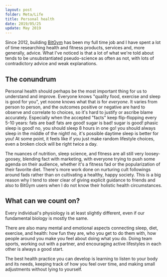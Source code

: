 ```yaml
---
layout: post
folder: Meta/Life
title: Personal health
date: 2019/05/25
update: May 2019
---
```


Since 2012, building [BitGym](https://www.bitgym.com?ref=korc) has been my full time job and I have spent a lot of time researching health and fitness products, services and, more generally, advice. What I've noticed is that a lot of what we're told about tends to be unsubstantiated pseudo-science as often as not, with lots of contradictory advice and weak explanations.

## The conundrum

Personal health should perhaps be the most important thing for us to understand and improve. Everyone knows "quality food, exercise and sleep is good for you", yet noone knows what that *is* for *everyone*. It varies from person to person, and the outcomes positive or negative are hard to observe and correlate to choices, so it's hard to justify or ascribe blame accurately. Especially when the accepted "facts" keep flip-flopping every 5-10 years: fats are bad! fats are good! sugar is bad! sugar is good! phasic sleep is good! no, you should sleep 8 hours in one go! you should always sleep in the middle of the night! no, it's possible daytime sleep is better for you! At some point, it feels like if you just make random lifestyle choices, even a broken clock will be right twice a day.

The nuances of nutrition, sleep science, and fitness are all still very loosey-goosey, blending fact with marketing, with everyone trying to push some agenda on their audience, whether it's a fitness fad or the popularization of their favorite diet. There's more work done on nurturing cult followings around fads rather than on cultivating a healthy, happy society. This is a big reason why I tend to steer clear of giving explicit guidance to friends and also to BitGym users when I do not know their holistic health circumstances.

## What can we count on?

Every individual's physiology is at least slightly different, even if our fundamental biology is mostly the same.

There are also many mental and emotional aspects connecting sleep, diet, exercise, and health: how fun they are, who you get to do them with, how people around you make you feel about doing what you do. Doing team sports, working out with a partner, and encouraging active lifestyles in each other is always a good start.

The best health practice you can develop is learning to listen to your body and its needs, keeping track of how you feel over time, and making small adjustments without lying to yourself.